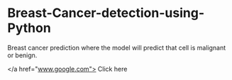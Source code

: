 # Breast-Cancer-detection-using-Python

Breast cancer prediction where the model will predict that cell is malignant or benign.

</a href="www.google.com"> Click here</a>
